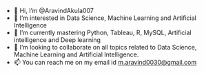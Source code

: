 - 👋 Hi, I’m @AravindAkula007
- 👀 I’m interested in Data Science, Machine Learning and Artificial Intelligence
- 🌱 I’m currently mastering Python, Tableau, R, MySQL, Artificial intelligence and Deep learning
- 💞️ I’m looking to collaborate on all topics related to Data Science, Machine Learning and Artificial Intelligence.
- 📫 You can reach me on my email id m.aravind0030@gmail.com

<!---
AravindAkula007/AravindAkula007 is a ✨ special ✨ repository because its `README.md` (this file) appears on your GitHub profile.
You can click the Preview link to take a look at your changes.
--->
